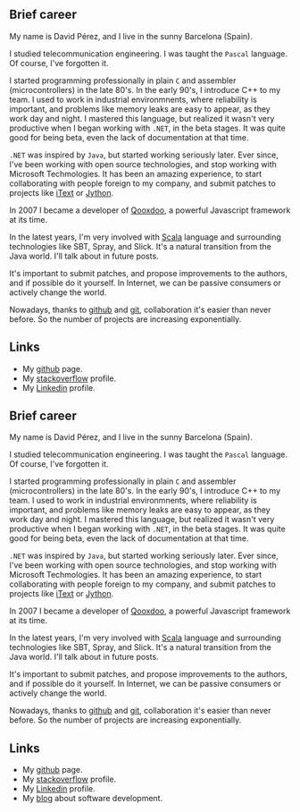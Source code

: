 ## Brief career

My name is David Pérez, and I live in the sunny Barcelona (Spain).

I studied telecommunication engineering.  I was taught the `Pascal` language.  Of course, I've forgotten it.

I started programming professionally in plain `C` and assembler (microcontrollers) in the late 80's.  In the early 90's, I introduce C++ to my team.  I used to work in industrial environmnents, where reliability is important, and problems like memory leaks are easy to appear, as they work day and night.  I mastered this language, but realized it wasn't very productive when I began working with `.NET`, in the beta stages.  It was quite good for being beta, even the lack of documentation at that time.

`.NET` was inspired by `Java`, but started working seriously later.   Ever since, I've been working with open source technologies, and stop working with Microsoft Techmologies.  It has been an amazing experience, to start collaborating with people foreign to my company, and submit patches to projects like [iText](http://itextpdf.com/) or [Jython](http://www.jython.org/).

In 2007 I became a developer of [Qooxdoo](http://qooxdoo.org/project/developers), a powerful Javascript framework at its time.

In the latest years, I'm very involved with [Scala](http://scala-lang.org/) language and surrounding technologies like SBT, Spray, and Slick.  It's a natural transition from the Java world.  I'll talk about in future posts.

It's important to submit patches, and propose improvements to the authors, and if possible do it yourself.  In Internet, we can be passive consumers or actively change the world.

Nowadays, thanks to [github](http://github.com/) and [git](http://git-scm.com/), collaboration it's easier than never before.  So the  number of projects are increasing exponentially.

## Links

- My [github](https://github.com/DavidPerezIngeniero) page.
- My [stackoverflow](http://stackoverflow.com/users/3131939/david-perez) profile.
- My [Linkedin](https://www.linkedin.com/profile/view?id=67187755) profile.
## Brief career

My name is David Pérez, and I live in the sunny Barcelona (Spain).

I studied telecommunication engineering.  I was taught the `Pascal` language.  Of course, I've forgotten it.

I started programming professionally in plain `C` and assembler (microcontrollers) in the late 80's.  In the early 90's, I introduce C++ to my team.  I used to work in industrial environmnents, where reliability is important, and problems like memory leaks are easy to appear, as they work day and night.  I mastered this language, but realized it wasn't very productive when I began working with `.NET`, in the beta stages.  It was quite good for being beta, even the lack of documentation at that time.

`.NET` was inspired by `Java`, but started working seriously later.   Ever since, I've been working with open source technologies, and stop working with Microsoft Techmologies.  It has been an amazing experience, to start collaborating with people foreign to my company, and submit patches to projects like [iText](http://itextpdf.com/) or [Jython](http://www.jython.org/).

In 2007 I became a developer of [Qooxdoo](http://qooxdoo.org/project/developers), a powerful Javascript framework at its time.

In the latest years, I'm very involved with [Scala](http://scala-lang.org/) language and surrounding technologies like SBT, Spray, and Slick.  It's a natural transition from the Java world.  I'll talk about in future posts.

It's important to submit patches, and propose improvements to the authors, and if possible do it yourself.  In Internet, we can be passive consumers or actively change the world.

Nowadays, thanks to [github](http://github.com/) and [git](http://git-scm.com/), collaboration it's easier than never before.  So the  number of projects are increasing exponentially.

## Links

- My [github](https://github.com/DavidPerezIngeniero) page.
- My [stackoverflow](http://stackoverflow.com/users/3131939/david-perez) profile.
- My [Linkedin](https://www.linkedin.com/profile/view?id=67187755) profile.
- My [blog](http://taming-the-bits.logdown.com/) about software development.